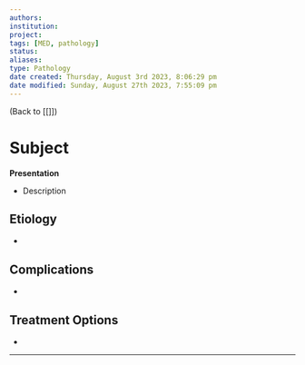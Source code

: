 ```yaml
---
authors: 
institution: 
project: 
tags: [MED, pathology]
status: 
aliases: 
type: Pathology
date created: Thursday, August 3rd 2023, 8:06:29 pm
date modified: Sunday, August 27th 2023, 7:55:09 pm
---
```


(Back to [[]])

# Subject

**Presentation**
- Description

## Etiology
- 

## Complications
- 

## Treatment Options
- 

---

